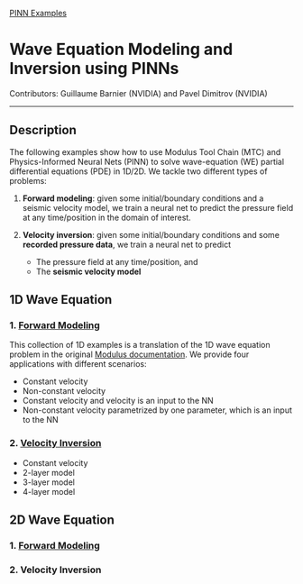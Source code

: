 [PINN Examples](../index.md)

# Wave Equation Modeling and Inversion using PINNs
Contributors: Guillaume Barnier (NVIDIA) and Pavel Dimitrov (NVIDIA)

---

## Description
The following examples show how to use Modulus Tool Chain (MTC) and Physics-Informed Neural Nets (PINN) to solve wave-equation (WE) partial differential equations (PDE) in 1D/2D. We tackle two different types of problems:

1. **Forward modeling**: given some initial/boundary conditions and a seismic velocity model, we train a neural net to predict the pressure field at any time/position in the domain of interest. 

2. **Velocity inversion**: given some initial/boundary conditions and some **recorded pressure data**, we train a neural net to predict 
    - The pressure field at any time/position, and 
    - The **seismic velocity model**

## 1D Wave Equation 
### 1. [Forward Modeling](we-1d-fwd/we-1d-fwd.md)
This collection of 1D examples is a translation of the 1D wave equation problem in the original [Modulus documentation](https://docs.nvidia.com/deeplearning/modulus/user_guide/foundational/1d_wave_equation.html). We provide four applications with different scenarios:  
- Constant velocity
- Non-constant velocity
- Constant velocity and velocity is an input to the NN
- Non-constant velocity parametrized by one parameter, which is an input to the NN

### 2. [Velocity Inversion](we-1d-inv/we-1d-inv.md)
- Constant velocity
- 2-layer model
- 3-layer model
- 4-layer model

## 2D Wave Equation 
### 1. [Forward Modeling](we-2d-fwd/we-2d-fwd.md)
### 2. Velocity Inversion

